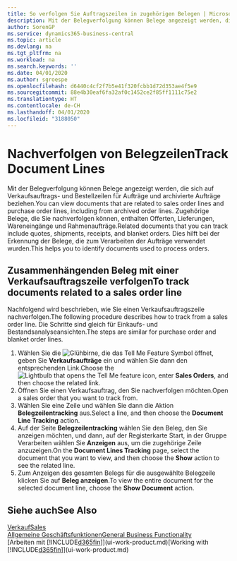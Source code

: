```yaml
---
title: So verfolgen Sie Auftragszeilen in zugehörigen Belegen | Microsoft Docs
description: Mit der Belegverfolgung können Belege angezeigt werden, die sich auf Verkaufsauftrags- und Bestellzeilen für Aufträge und archivierte Aufträge beziehen. Zugehörige Belege, die Sie nachverfolgen können, enthalten Offerten, Lieferungen, Wareneingänge und Rahmenaufträge. Dies hilft bei der Erkennung der Belege, die zum Verarbeiten der Aufträge verwendet wurden.
author: SorenGP
ms.service: dynamics365-business-central
ms.topic: article
ms.devlang: na
ms.tgt_pltfrm: na
ms.workload: na
ms.search.keywords: ''
ms.date: 04/01/2020
ms.author: sgroespe
ms.openlocfilehash: d6440c4cf2f7b5e41f320fcbb1d72d353ae4f5e9
ms.sourcegitcommit: 88e4b30eaf6fa32af0c1452ce2f85ff1111c75e2
ms.translationtype: HT
ms.contentlocale: de-CH
ms.lasthandoff: 04/01/2020
ms.locfileid: "3188050"
---
```

# <a name="track-document-lines"></a><span data-ttu-id="0c419-105">Nachverfolgen von Belegzeilen</span><span class="sxs-lookup"><span data-stu-id="0c419-105">Track Document Lines</span></span>
<span data-ttu-id="0c419-106">Mit der Belegverfolgung können Belege angezeigt werden, die sich auf Verkaufsauftrags- und Bestellzeilen für Aufträge und archivierte Aufträge beziehen.</span><span class="sxs-lookup"><span data-stu-id="0c419-106">You can view documents that are related to sales order lines and purchase order lines, including from archived order lines.</span></span> <span data-ttu-id="0c419-107">Zugehörige Belege, die Sie nachverfolgen können, enthalten Offerten, Lieferungen, Wareneingänge und Rahmenaufträge.</span><span class="sxs-lookup"><span data-stu-id="0c419-107">Related documents that you can track include quotes, shipments, receipts, and blanket orders.</span></span> <span data-ttu-id="0c419-108">Dies hilft bei der Erkennung der Belege, die zum Verarbeiten der Aufträge verwendet wurden.</span><span class="sxs-lookup"><span data-stu-id="0c419-108">This helps you to identify documents used to process orders.</span></span>  

## <a name="to-track-documents-related-to-a-sales-order-line"></a><span data-ttu-id="0c419-109">Zusammenhängenden Beleg mit einer Verkaufsauftragszeile verfolgen</span><span class="sxs-lookup"><span data-stu-id="0c419-109">To track documents related to a sales order line</span></span>
<span data-ttu-id="0c419-110">Nachfolgend wird beschrieben, wie Sie einen Verkaufsauftragszeile nachverfolgen.</span><span class="sxs-lookup"><span data-stu-id="0c419-110">The following procedure describes how to track from a sales order line.</span></span> <span data-ttu-id="0c419-111">Die Schritte sind gleich für Einkaufs- und Bestandsanalyseansichten.</span><span class="sxs-lookup"><span data-stu-id="0c419-111">The steps are similar for purchase order and blanket order lines.</span></span>

1.  <span data-ttu-id="0c419-112">Wählen Sie die ![Glühbirne, die das Tell Me Feature](media/ui-search/search_small.png "Tell Me-Funktion") Symbol öffnet, geben Sie **Verkaufsaufträge** ein und wählen Sie dann den entsprechenden Link.</span><span class="sxs-lookup"><span data-stu-id="0c419-112">Choose the ![Lightbulb that opens the Tell Me feature](media/ui-search/search_small.png "Tell me what you want to do") icon, enter **Sales Orders**, and then choose the related link.</span></span>  
2.  <span data-ttu-id="0c419-113">Öffnen Sie einen Verkaufsauftrag, den Sie nachverfolgen möchten.</span><span class="sxs-lookup"><span data-stu-id="0c419-113">Open a sales order that you want to track from.</span></span>  
3.  <span data-ttu-id="0c419-114">Wählen Sie eine Zeile und wählen Sie dann die Aktion **Belegzeilentracking** aus.</span><span class="sxs-lookup"><span data-stu-id="0c419-114">Select a line, and then choose the **Document Line Tracking** action.</span></span>
4. <span data-ttu-id="0c419-115">Auf der Seite **Belegzeilentracking** wählen Sie den Beleg, den Sie anzeigen möchten, und dann, auf der Registerkarte Start, in der Gruppe Verarbeiten wählen Sie **Anzeigen** aus, um die zugehörige Zeile anzuzeigen.</span><span class="sxs-lookup"><span data-stu-id="0c419-115">On the **Document Lines Tracking** page, select the document that you want to view, and then choose the **Show** action to see the related line.</span></span>
5. <span data-ttu-id="0c419-116">Zum Anzeigen des gesamten Belegs für die ausgewählte Belegzeile klicken Sie auf **Beleg anzeigen**.</span><span class="sxs-lookup"><span data-stu-id="0c419-116">To view the entire document for the selected document line, choose the **Show Document** action.</span></span>

## <a name="see-also"></a><span data-ttu-id="0c419-117">Siehe auch</span><span class="sxs-lookup"><span data-stu-id="0c419-117">See Also</span></span>
[<span data-ttu-id="0c419-118">Verkauf</span><span class="sxs-lookup"><span data-stu-id="0c419-118">Sales</span></span>](sales-manage-sales.md)  
[<span data-ttu-id="0c419-119">Allgemeine Geschäftsfunktionen</span><span class="sxs-lookup"><span data-stu-id="0c419-119">General Business Functionality</span></span>](ui-across-business-areas.md)  
<span data-ttu-id="0c419-120">[Arbeiten mit [!INCLUDE[d365fin](includes/d365fin_md.md)]](ui-work-product.md)</span><span class="sxs-lookup"><span data-stu-id="0c419-120">[Working with [!INCLUDE[d365fin](includes/d365fin_md.md)]](ui-work-product.md)</span></span>
